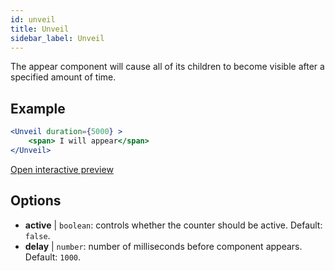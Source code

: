 ```yaml
---
id: unveil 
title: Unveil
sidebar_label: Unveil
---
```


The appear component will cause all of its children to become visible after a specified amount of time.

## Example

```jsx live
<Unveil duration={5000} >
    <span> I will appear</span>
</Unveil>
```

[Open interactive preview](https://isle.heinz.cmu.edu/components/unveil/)

## Options

* __active__ | `boolean`: controls whether the counter should be active. Default: `false`.
* __delay__ | `number`: number of milliseconds before component appears. Default: `1000`.
